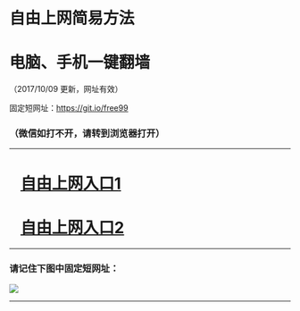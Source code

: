 ﻿# 自由上网简易方法

# 电脑、手机一键翻墙

（2017/10/09 更新，网址有效）

固定短网址：https://git.io/free99

### （微信如打不开，请转到浏览器打开）


***





# &nbsp;&nbsp; <a href="http://ft213397718.fwq-tz-1001.info/fwqtz01.html?t=100900129899 " target="_blank">自由上网入口1</a>
# &nbsp;&nbsp; <a href="http://ft1578426436.fwq-tz-1002.info/fwqtz02.html?t=100900114703 " target="_blank">自由上网入口2</a>
***

### 请记住下图中固定短网址：

<img src="https://s3-us-west-2.amazonaws.com/fwq-1001/yjfq-20170905okok.png" /> 


***

